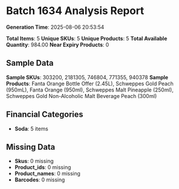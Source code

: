 # Batch 1634 Analysis Report

**Generation Time**: 2025-08-06 20:53:54

**Total Items**: 5
**Unique SKUs**: 5
**Unique Products**: 5
**Total Available Quantity**: 984.00
**Near Expiry Products**: 0

## Sample Data
**Sample SKUs**: 303200, 2181305, 746804, 771355, 940378
**Sample Products**: Fanta Orange Bottle Offer (2.45L), Schweppes Gold Peach (950mL), Fanta Orange (950ml), Schweppes Malt Pineapple (250ml), Schweppes Gold Non-Alcoholic Malt Beverage Peach (300ml)

## Financial Categories
- **Soda**: 5 items

## Missing Data
- **Skus**: 0 missing
- **Product_ids**: 0 missing
- **Product_names**: 0 missing
- **Barcodes**: 0 missing
